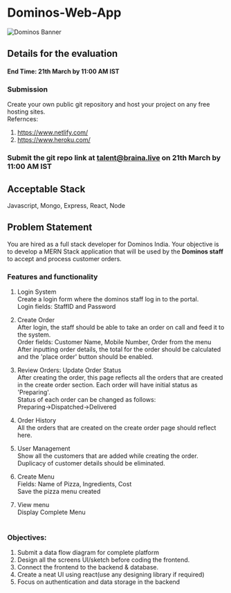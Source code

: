 # Dominos-Web-App
![Dominos Banner](https://miro.medium.com/max/1400/1*Pjilnt2CYNC6tiFSRP-8yQ.png)

## Details for the evaluation
#### End Time: 21th March by 11:00 AM IST

### Submission
Create your own public git repository and host your project on any free hosting sites.<br/>
Refernces:<br/>
1. https://www.netlify.com/
2. https://www.heroku.com/<br/>
### Submit the git repo link at talent@braina.live</b> on 21th March by 11:00 AM IST

## Acceptable Stack
Javascript, Mongo, Express, React, Node

## Problem Statement
You are hired as a full stack developer for Dominos India. Your objective is to develop a MERN Stack application that will be used by the <b>Dominos staff</b> to accept and process customer orders. 

### Features and functionality

1. Login System<br/>
Create a login form where the dominos staff log in to the portal.<br/>
Login fields: StaffID and Password

2. Create Order<br/>
After login, the staff should be able to take an order on call and feed it to the system.<br/>
Order fields: Customer Name, Mobile Number, Order from the menu<br/>
After inputting order details, the total for the order should be calculated and the 'place order' button should be enabled. 

3. Review Orders: Update Order Status<br/>
After creating the order, this page reflects all the orders that are created in the create order section. Each order will have initial status as 'Preparing'.
<br/>Status of each order can be changed as follows:<br/>
Preparing->Dispatched->Delivered

4. Order History<br/>
All the orders that are created on the create order page should reflect here.

5. User Management<br/>
Show all the customers that are added while creating the order. Duplicacy of customer details should be eliminated. 

6. Create Menu <br/>
Fields: Name of Pizza, Ingredients, Cost<br/>
Save the pizza menu created

7. View menu<br/>
Display Complete Menu<br/><br/>

### Objectives: 
1. Submit a data flow diagram for complete platform
2. Design all the screens UI/sketch before coding the frontend.
3. Connect the frontend to the backend & database.
4. Create a neat UI using react(use any designing library if required)
5. Focus on authentication and data storage in the backend




